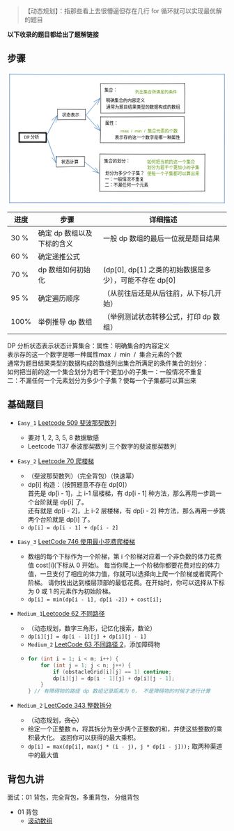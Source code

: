 > 【动态规划】：指那些看上去很懵逼但存在几行 for 循环就可以实现最优解的题目

**以下收录的题目都给出了题解链接**

## 步骤

<svg version="1.1" xmlns="http://www.w3.org/2000/svg" viewBox="0 0 1006.3999938964844 609.599983215332" width="1006.3999938964844" height="609.599983215332">
  <!-- svg-source:excalidraw -->
  
  <defs>
    <style>
      @font-face {
        font-family: "Virgil";
        src: url("https://excalidraw.com/Virgil.woff2");
      }
      @font-face {
        font-family: "Cascadia";
        src: url("https://excalidraw.com/Cascadia.woff2");
      }
    </style>
  </defs>
  <rect x="0" y="0" width="1006.3999938964844" height="609.599983215332" fill="#ffffff"></rect><g stroke-linecap="round" transform="translate(54.64990234375 276.60001373291016) rotate(0 62.00001525878906 21.199996948242188)"><path d="M1.92 -0.01 C37.66 0.84, 71.17 0.33, 124.71 -0.25 M-0.83 0.83 C37.87 0.73, 74.97 0.92, 124.81 0.68 M122.76 0 C125.77 11.56, 125.06 23.4, 125.49 40.71 M123.58 -0.93 C124.29 16.47, 123.5 31.97, 123.84 42.67 M125.65 44.32 C90.72 41.2, 54.19 43.78, -0.23 41.86 M123.38 42.81 C86.48 40.94, 49.02 40.44, 0.23 42.34 M-1.78 43.64 C1.31 29.51, -0.07 16.76, -1.57 -0.57 M0.96 42.31 C-0.34 32.08, -0.72 24.03, 0.73 0.36" stroke="#000000" stroke-width="1" fill="none"></path></g><g transform="translate(76.64993286132812 285.4000015258789) rotate(0 39.5 14)"><text x="0" y="21" font-family="Virgil, Segoe UI Emoji" font-size="20px" fill="#000000" text-anchor="start" style="white-space: pre;" direction="ltr">DP 分析</text></g><g transform="translate(251.04995727539062 182.80001068115234) rotate(0 40 14)"><text x="0" y="21" font-family="Virgil, Segoe UI Emoji" font-size="20px" fill="#000000" text-anchor="start" style="white-space: pre;" direction="ltr">状态表示</text></g><g transform="translate(247.04995727539062 399.19995880126953) rotate(0 40 14)"><text x="0" y="21" font-family="Virgil, Segoe UI Emoji" font-size="20px" fill="#000000" text-anchor="start" style="white-space: pre;" direction="ltr">状态计算</text></g><g transform="translate(445.0498352050781 68.00000762939453) rotate(0 30 14)"><text x="0" y="21" font-family="Virgil, Segoe UI Emoji" font-size="20px" fill="#000000" text-anchor="start" style="white-space: pre;" direction="ltr">集合：</text></g><g transform="translate(448.8499450683594 220.00005340576172) rotate(0 30 14)"><text x="0" y="21" font-family="Virgil, Segoe UI Emoji" font-size="20px" fill="#000000" text-anchor="start" style="white-space: pre;" direction="ltr">属性：</text></g><g transform="translate(452.2499084472656 117.5999984741211) rotate(0 89.5 14)"><text x="0" y="21" font-family="Virgil, Segoe UI Emoji" font-size="19.885724748883927px" fill="#000000" text-anchor="start" style="white-space: pre;" direction="ltr">明确集合的内容定义</text></g><g transform="translate(493.2500305175781 286.00012969970703) rotate(0 150 14)"><text x="0" y="21" font-family="Virgil, Segoe UI Emoji" font-size="20px" fill="#000000" text-anchor="start" style="white-space: pre;" direction="ltr">表示存的这一个数字是哪一种属性</text></g><g transform="translate(520.0499572753906 255.60004425048828) rotate(0 130.79998779296875 12.983822317684371)"><text x="0" y="20.967644635368792" font-family="Helvetica, Segoe UI Emoji" font-size="19.704965903125068px" fill="#5c940d" text-anchor="start" style="white-space: pre;" direction="ltr">max  /  min  /  集合元素的个数</text></g><g transform="translate(453.4497985839844 146.4000473022461) rotate(0 170 14)"><text x="0" y="21" font-family="Virgil, Segoe UI Emoji" font-size="20px" fill="#000000" text-anchor="start" style="white-space: pre;" direction="ltr">通常为题目结果类型的数据构成的数组</text></g><g transform="translate(586.6500549316406 78.40000915527344) rotate(0 96 13.440000000000055)"><text x="0" y="19.88" font-family="Virgil, Segoe UI Emoji" font-size="19.200000000000003px" fill="#5c940d" text-anchor="start" style="white-space: pre;" direction="ltr">列出集合所满足的条件</text></g><g transform="translate(443.8498229980469 395.10013580322266) rotate(0 60 13)"><text x="0" y="21" font-family="Helvetica, Segoe UI Emoji" font-size="20px" fill="#000000" text-anchor="start" style="white-space: pre;" direction="ltr">集合的划分：</text></g><g transform="translate(641.4499816894531 398.30020904541016) rotate(0 120 26.5)"><text x="0" y="20.5" font-family="Helvetica, Segoe UI Emoji" font-size="20px" fill="#5c940d" text-anchor="start" style="white-space: pre;" direction="ltr">如何把当前的这一个集合</text><text x="0" y="47" font-family="Helvetica, Segoe UI Emoji" font-size="20px" fill="#5c940d" text-anchor="start" style="white-space: pre;" direction="ltr">划分为若干个更加小的子集</text></g><g stroke-linecap="round" transform="translate(230.64987182617188 171.00000762939453) rotate(0 64 23.600006103515625)"><path d="M1.05 0.67 C28.23 -0.21, 52.11 0.34, 126.5 1.35 M0.26 0.49 C27.93 0.08, 57.85 0.75, 127.82 0.9 M127.53 -1.36 C127.98 11.87, 128.14 27.57, 127.1 48.77 M127.53 -0.9 C127.38 8.72, 127.67 19.04, 127.93 47.91 M129.06 47.61 C80.75 47.05, 35.27 46.23, -1.06 48.7 M128.5 47.26 C84.35 47.03, 42.75 46.35, -0.66 47.41 M0.01 45.91 C1.26 38.42, -1.05 25, -0.34 -1.34 M0.18 47.01 C-0.51 33.74, -0.02 20, -0.58 -0.53" stroke="#000000" stroke-width="1" fill="none"></path></g><g stroke-linecap="round" transform="translate(224.24990844726562 387.7999954223633) rotate(0 64.79998779296875 23.5999755859375)"><path d="M-0.46 0.76 C38.31 1.26, 76.61 1.31, 127.65 -1.29 M0.67 0.81 C26.61 -1.24, 52.43 -1.64, 129.89 0.66 M131.32 -1.23 C130.97 14.63, 131.44 28.75, 129.05 45.46 M129.25 0.24 C129.98 12.57, 129.34 25.63, 130.23 46.78 M128.2 45.51 C89.6 46.8, 52.17 47.1, 1.48 48.7 M128.69 46.79 C85.04 46.36, 39.84 46.45, 0.14 47.84 M0.3 47.56 C-1.5 32.1, 1.63 19.02, 1.53 -1.81 M0.09 46.37 C-0.08 35.21, 0.28 23.37, 0.31 -0.23" stroke="#000000" stroke-width="1" fill="none"></path></g><g transform="translate(447.4501037597656 479.0999221801758) rotate(0 100 26.5)"><text x="0" y="20.5" font-family="Helvetica, Segoe UI Emoji" font-size="20px" fill="#000000" text-anchor="start" style="white-space: pre;" direction="ltr">一：一般情况不重复</text><text x="0" y="47" font-family="Helvetica, Segoe UI Emoji" font-size="20px" fill="#000000" text-anchor="start" style="white-space: pre;" direction="ltr">二：不漏任何一个元素</text></g><g stroke-linecap="round" transform="translate(424.2499084472656 376.60001373291016) rotate(0 241.19998168945312 84.79998779296875)"><path d="M0.15 -0.75 C145.35 1.09, 289.41 1.15, 481.59 0.83 M-0.21 -0.41 C116.7 0.03, 232.81 0.04, 482.78 -0.24 M481.92 -1.42 C482 34.23, 480.82 69.6, 481.2 169.86 M483 -0.97 C482.94 45.13, 481.97 92.12, 481.72 169.16 M482.32 169.07 C358.84 170.17, 234.49 170.53, -0.84 170.07 M482 169.44 C333.03 171.07, 183.71 171.73, 0.04 169.72 M-1.15 169.87 C-1.13 113.5, -2.62 61.95, 0.72 -1.3 M0.27 170.52 C-0.75 102.43, -0.5 37.31, 0.94 -0.73" stroke="#000000" stroke-width="1" fill="none"></path></g><g stroke-linecap="round" transform="translate(428.2498474121094 52.600006103515625) rotate(0 192.800048828125 67.99999618530273)"><path d="M1.07 0.01 C135.04 1.79, 272.55 0.61, 384.54 -0.56 M0.46 -0.17 C124.89 1.52, 249.97 1.78, 385.7 0.24 M383.76 -1.83 C385.22 41.34, 385.46 80.67, 385.58 137.12 M386.13 -0.42 C387.92 39.29, 386.44 77.36, 386.21 135.12 M385.81 134.99 C264.08 133.87, 142.44 133.73, 1.07 135.47 M385.65 135.52 C256.17 135.92, 126.32 136.23, -0.33 135.96 M0.79 135.14 C0.68 90.39, 1.32 41.4, -0.68 0.49 M-0.55 135.98 C0.62 100.35, 0.89 65.89, -0.95 -0.1" stroke="#000000" stroke-width="1" fill="none"></path></g><g stroke-linecap="round" transform="translate(427.4500427246094 205.40001678466797) rotate(0 192.4000244140625 59.599998474121094)"><path d="M-0.51 0.8 C135.27 0.28, 268.55 -1.31, 385.09 -0.5 M-0.01 0.37 C115.13 1.78, 230.98 0.68, 384.74 -0.46 M383 1.14 C385.84 31.85, 384.27 64.18, 384.31 118.75 M384.84 0.55 C384.58 37.31, 384.5 73.16, 385.52 119.58 M384.63 118.65 C266 119.21, 148.77 118.3, 0.69 119.08 M384.82 118.76 C283.23 120.05, 181.94 120.74, 0.42 118.7 M-1.34 118.24 C1.56 82.78, 1.56 48.57, 1.2 -0.99 M-0.7 120.2 C-0.68 75.9, -1.06 34.26, 0.81 0.18" stroke="#000000" stroke-width="1" fill="none"></path></g><g stroke-linecap="round"><g transform="translate(360.1022131347743 198.8202227896179) rotate(0 31.766685755070853 -38.25873234966855)"><path d="M-1.14 -0.8 C9.64 -13.58, 53.67 -63.77, 64.67 -76.37 M0.47 1.39 C11.04 -11.72, 52.84 -64.65, 63.42 -77.91" stroke="#1864ab" stroke-width="1" fill="none"></path></g><g transform="translate(360.1022131347743 198.8202227896179) rotate(0 31.766685755070853 -38.25873234966855)"><path d="M52.59 -50.4 C58.57 -58.51, 61.42 -65.43, 64.62 -78.9 M53.23 -48.45 C57.43 -60.2, 60.45 -69.22, 64.23 -77.73" stroke="#1864ab" stroke-width="1" fill="none"></path></g><g transform="translate(360.1022131347743 198.8202227896179) rotate(0 31.766685755070853 -38.25873234966855)"><path d="M36.52 -63.16 C47.35 -67.28, 55.04 -70.37, 64.62 -78.9 M37.16 -61.21 C47.24 -68.52, 56.04 -72.95, 64.23 -77.73" stroke="#1864ab" stroke-width="1" fill="none"></path></g></g><g stroke-linecap="round"><g transform="translate(359.8259525540409 198.02471560786807) rotate(0 33.03397519417297 35.61861298288102)"><path d="M0.68 -1.08 C11.21 10.88, 53.42 60.21, 64.3 72.31 M-0.43 0.97 C10.38 12.54, 55.51 58.58, 66.5 70.56" stroke="#1864ab" stroke-width="1" fill="none"></path></g><g transform="translate(359.8259525540409 198.02471560786807) rotate(0 33.03397519417297 35.61861298288102)"><path d="M37.83 55.59 C51.31 63.32, 60.48 66.94, 68.18 69.24 M40.28 58.09 C46.73 60.04, 53.5 65.01, 66.06 71.42" stroke="#1864ab" stroke-width="1" fill="none"></path></g><g transform="translate(359.8259525540409 198.02471560786807) rotate(0 33.03397519417297 35.61861298288102)"><path d="M52.69 41.44 C60.45 54.76, 63.84 63.89, 68.18 69.24 M55.14 43.94 C57.65 49.41, 60.59 58.03, 66.06 71.42" stroke="#1864ab" stroke-width="1" fill="none"></path></g></g><g stroke-linecap="round"><g transform="translate(180.25349815004552 294.8038581700516) rotate(0 23.26606343347072 -47.80497607391351)"><path d="M-0.19 -0.47 C7.96 -16.37, 40.2 -79.37, 48.28 -95.14 M-1.74 -1.76 C6.26 -17.55, 38.9 -78.61, 47.06 -94.01" stroke="#1864ab" stroke-width="1" fill="none"></path></g><g transform="translate(180.25349815004552 294.8038581700516) rotate(0 23.26606343347072 -47.80497607391351)"><path d="M42.1 -65.16 C42.57 -72.56, 43.7 -78.93, 47.62 -92.62 M42.82 -63.61 C44.33 -69.87, 44.48 -77.23, 47.29 -93.88" stroke="#1864ab" stroke-width="1" fill="none"></path></g><g transform="translate(180.25349815004552 294.8038581700516) rotate(0 23.26606343347072 -47.80497607391351)"><path d="M23.98 -74.8 C28.96 -79.78, 34.57 -83.77, 47.62 -92.62 M24.71 -73.24 C30.17 -77.4, 34.22 -82.68, 47.29 -93.88" stroke="#1864ab" stroke-width="1" fill="none"></path></g></g><g stroke-linecap="round"><g transform="translate(179.7099327087402 296.73212235439996) rotate(0 21.862683916091953 60.89117144689715)"><path d="M-0.67 1.05 C6.66 21.39, 37.12 101.05, 44.39 121.22 M1.18 0.56 C8.4 20.58, 37.14 99.28, 43.93 119.23" stroke="#1864ab" stroke-width="1" fill="none"></path></g><g transform="translate(179.7099327087402 296.73212235439996) rotate(0 21.862683916091953 60.89117144689715)"><path d="M26.59 97.61 C31.5 103.07, 39.28 112.68, 42.22 118.43 M24.02 96.16 C30.64 102.95, 35.19 109.47, 44.18 120.05" stroke="#1864ab" stroke-width="1" fill="none"></path></g><g transform="translate(179.7099327087402 296.73212235439996) rotate(0 21.862683916091953 60.89117144689715)"><path d="M45.94 90.76 C44.34 98.4, 45.65 110.3, 42.22 118.43 M43.36 89.31 C44.78 97.94, 44.1 106.32, 44.18 120.05" stroke="#1864ab" stroke-width="1" fill="none"></path></g></g><g stroke-linecap="round"><g transform="translate(357.5867322906357 414.21837779782163) rotate(0 30.241239509142474 24.94796531772147)"><path d="M0.5 0.93 C1.17 1.29, -7.26 -5.91, 3.2 2.52 C13.67 10.94, 53.31 43.51, 63.28 51.47 M-0.7 0.37 C-0.03 0.86, -7.73 -4.38, 2.76 3.78 C13.26 11.94, 52.26 41.46, 62.28 49.33" stroke="#1864ab" stroke-width="1" fill="none"></path></g><g transform="translate(357.5867322906357 414.21837779782163) rotate(0 30.241239509142474 24.94796531772147)"><path d="M35.23 41.88 C39.43 41.49, 47.56 43.12, 60.99 49.34 M33.89 40.7 C41.63 42.46, 49.47 45.5, 62.55 49.88" stroke="#1864ab" stroke-width="1" fill="none"></path></g><g transform="translate(357.5867322906357 414.21837779782163) rotate(0 30.241239509142474 24.94796531772147)"><path d="M47.75 25.62 C49.1 29.04, 54.34 34.43, 60.99 49.34 M46.41 24.44 C51.02 30.49, 55.62 37.74, 62.55 49.88" stroke="#1864ab" stroke-width="1" fill="none"></path></g></g><g transform="translate(449.3998718261719 450.30008697509766) rotate(0 90 13)"><text x="0" y="21" font-family="Helvetica, Segoe UI Emoji" font-size="20px" fill="#000000" text-anchor="start" style="white-space: pre;" direction="ltr">划分为多少个子集？</text></g><g transform="translate(641.5999450683594 453.19998931884766) rotate(0 120 13)"><text x="0" y="21" font-family="Helvetica, Segoe UI Emoji" font-size="20px" fill="#5c940d" text-anchor="start" style="white-space: pre;" direction="ltr">使每一个子集都可以算出来</text></g><g stroke-linecap="round" transform="translate(53.79988098144531 278.2000045776367) rotate(0 62.00001525878906 21.199996948242188)"><path d="M-1.92 -0.38 C46.15 0.98, 88.15 2.31, 122.29 -1.33 M0.58 -0.61 C38.91 -0.88, 78.85 -0.67, 123.96 0.43 M123.01 -0.73 C122.79 12.03, 124.29 26.01, 122.59 41.72 M124.31 0.48 C123.69 15.97, 124.38 30.79, 123.9 41.74 M122.23 41.87 C92.15 43.39, 58.14 43.87, 1.38 42.83 M124.13 41.94 C81.34 41.66, 40.47 42.29, -0.47 41.96 M-1.87 43.35 C-1.02 31.74, 1.5 20.96, 0.29 -0.49 M-0.97 43.4 C-0.81 29.17, 0.32 17.09, 0.2 -0.83" stroke="#000000" stroke-width="1" fill="none"></path></g><g stroke-linecap="round" transform="translate(56.79988098144531 281.2000045776367) rotate(0 62.00001525878906 21.199996948242188)"><path d="M-1.32 -0.61 C37.92 -0.36, 75.31 -0.41, 125.59 1.29 M0.22 0.37 C43.33 -1.63, 87.21 -1.32, 123.12 0.23 M123.13 -0.8 C122.69 12.21, 122.49 26.72, 122.62 42.77 M123.76 -0.06 C124.91 15.65, 123.16 31.31, 123.52 41.63 M122.34 40.99 C77.88 43.57, 31.72 41.85, 1.62 42.36 M124.4 43.11 C85.86 41.59, 47.39 41.22, -0.89 42.67 M1.69 41.68 C-1.17 25.57, -0.53 12.57, -0.8 -1.46 M-0.36 43.02 C0.63 33.64, 0.92 24.02, -0.24 0.93" stroke="#000000" stroke-width="1" fill="none"></path></g><g stroke-linecap="round" transform="translate(52.59986877441406 279.99999237060547) rotate(0 62.00001525878906 21.199996948242188)"><path d="M-1.66 -1.41 C44.49 0.68, 88.94 -1.04, 125.62 -0.04 M0.4 0.71 C37.85 1.42, 75.37 1.06, 123.11 0.27 M125.69 -0.72 C123.34 13.47, 123.98 30.78, 123.2 40.94 M123.64 0.62 C124.65 9.67, 124.94 18.47, 123.76 43.33 M123.82 44.18 C89.76 41.45, 55.15 42.96, 1.26 43.75 M124.35 42.64 C78.05 42.29, 32.62 42.53, 0.73 41.8 M0.6 43.73 C-1.1 29.2, -0.02 18.4, -1.08 0.39 M0.77 43.16 C0.91 29.26, -0.31 15.43, 0.62 0.49" stroke="#000000" stroke-width="1" fill="none"></path></g><g stroke-linecap="round" transform="translate(10 10) rotate(0 493.1999969482422 294.799991607666)"><path d="M-0.79 -0.61 C203.26 2.31, 407.9 2.85, 985.62 -0.38 M-0.18 -0.14 C322.31 0.49, 644.39 0.49, 986.18 -0.28 M986.03 -0.53 C987.56 165.26, 987.28 329.83, 985.82 589.18 M986.55 0.24 C985.13 197.95, 985.25 395.8, 986.24 589.44 M986.65 590.4 C643.09 588.2, 298.99 587.58, -0.32 588.96 M986.54 589.65 C717.17 589.86, 447.72 590.13, 0.29 589.42 M0.2 590.27 C-1.02 441.65, -1.08 293.65, 0.45 -0.25 M0.27 589.75 C1.6 363.92, 1.5 139.15, 0.17 0.38" stroke="#1864ab" stroke-width="1" fill="none"></path></g></svg>


| 进度 | 步骤                       | 详细描述                                               |
| ---- | -------------------------- | ------------------------------------------------------ |
| 30 % | 确定 dp 数组以及下标的含义 | 一般 dp 数组的最后一位就是题目结果                     |
| 60 % | 确定递推公式               |                                                        |
| 70 % | dp 数组如何初始化          | (dp[0], dp[1] 之类的初始数据是多少），可能不存在 dp[0] |
| 95 % | 确定遍历顺序               | （从前往后还是从后往前，从下标几开始）                 |
| 100% | 举例推导 dp 数组           | （举例测试状态转移公式，打印 dp 数组）                 |

  <defs>
    <style>
      @font-face {
        font-family: "Virgil";
        src: url("https://excalidraw.com/Virgil.woff2");
      }
      @font-face {
        font-family: "Cascadia";
        src: url("https://excalidraw.com/Cascadia.woff2");
      }
    </style>
  </defs>
  <rect x="0" y="0" width="1006.3999938964844" height="609.599983215332" fill="#ffffff"></rect><g stroke-linecap="round" transform="translate(54.64990234375 276.60001373291016) rotate(0 62.00001525878906 21.199996948242188)"><path d="M1.92 -0.01 C37.66 0.84, 71.17 0.33, 124.71 -0.25 M-0.83 0.83 C37.87 0.73, 74.97 0.92, 124.81 0.68 M122.76 0 C125.77 11.56, 125.06 23.4, 125.49 40.71 M123.58 -0.93 C124.29 16.47, 123.5 31.97, 123.84 42.67 M125.65 44.32 C90.72 41.2, 54.19 43.78, -0.23 41.86 M123.38 42.81 C86.48 40.94, 49.02 40.44, 0.23 42.34 M-1.78 43.64 C1.31 29.51, -0.07 16.76, -1.57 -0.57 M0.96 42.31 C-0.34 32.08, -0.72 24.03, 0.73 0.36" stroke="#000000" stroke-width="1" fill="none"></path></g><g transform="translate(76.64993286132812 285.4000015258789) rotate(0 39.5 14)"><text x="0" y="21" font-family="Virgil, Segoe UI Emoji" font-size="20px" fill="#000000" text-anchor="start" style="white-space: pre;" direction="ltr">DP 分析</text></g><g transform="translate(251.04995727539062 182.80001068115234) rotate(0 40 14)"><text x="0" y="21" font-family="Virgil, Segoe UI Emoji" font-size="20px" fill="#000000" text-anchor="start" style="white-space: pre;" direction="ltr">状态表示</text></g><g transform="translate(247.04995727539062 399.19995880126953) rotate(0 40 14)"><text x="0" y="21" font-family="Virgil, Segoe UI Emoji" font-size="20px" fill="#000000" text-anchor="start" style="white-space: pre;" direction="ltr">状态计算</text></g><g transform="translate(445.0498352050781 68.00000762939453) rotate(0 30 14)"><text x="0" y="21" font-family="Virgil, Segoe UI Emoji" font-size="20px" fill="#000000" text-anchor="start" style="white-space: pre;" direction="ltr">集合：</text></g><g transform="translate(448.8499450683594 220.00005340576172) rotate(0 30 14)"><text x="0" y="21" font-family="Virgil, Segoe UI Emoji" font-size="20px" fill="#000000" text-anchor="start" style="white-space: pre;" direction="ltr">属性：</text></g><g transform="translate(452.2499084472656 117.5999984741211) rotate(0 89.5 14)"><text x="0" y="21" font-family="Virgil, Segoe UI Emoji" font-size="19.885724748883927px" fill="#000000" text-anchor="start" style="white-space: pre;" direction="ltr">明确集合的内容定义</text></g><g transform="translate(493.2500305175781 286.00012969970703) rotate(0 150 14)"><text x="0" y="21" font-family="Virgil, Segoe UI Emoji" font-size="20px" fill="#000000" text-anchor="start" style="white-space: pre;" direction="ltr">表示存的这一个数字是哪一种属性</text></g><g transform="translate(520.0499572753906 255.60004425048828) rotate(0 130.79998779296875 12.983822317684371)"><text x="0" y="20.967644635368792" font-family="Helvetica, Segoe UI Emoji" font-size="19.704965903125068px" fill="#5c940d" text-anchor="start" style="white-space: pre;" direction="ltr">max  /  min  /  集合元素的个数</text></g><g transform="translate(453.4497985839844 146.4000473022461) rotate(0 170 14)"><text x="0" y="21" font-family="Virgil, Segoe UI Emoji" font-size="20px" fill="#000000" text-anchor="start" style="white-space: pre;" direction="ltr">通常为题目结果类型的数据构成的数组</text></g><g transform="translate(586.6500549316406 78.40000915527344) rotate(0 96 13.440000000000055)"><text x="0" y="19.88" font-family="Virgil, Segoe UI Emoji" font-size="19.200000000000003px" fill="#5c940d" text-anchor="start" style="white-space: pre;" direction="ltr">列出集合所满足的条件</text></g><g transform="translate(443.8498229980469 395.10013580322266) rotate(0 60 13)"><text x="0" y="21" font-family="Helvetica, Segoe UI Emoji" font-size="20px" fill="#000000" text-anchor="start" style="white-space: pre;" direction="ltr">集合的划分：</text></g><g transform="translate(641.4499816894531 398.30020904541016) rotate(0 120 26.5)"><text x="0" y="20.5" font-family="Helvetica, Segoe UI Emoji" font-size="20px" fill="#5c940d" text-anchor="start" style="white-space: pre;" direction="ltr">如何把当前的这一个集合</text><text x="0" y="47" font-family="Helvetica, Segoe UI Emoji" font-size="20px" fill="#5c940d" text-anchor="start" style="white-space: pre;" direction="ltr">划分为若干个更加小的子集</text></g><g stroke-linecap="round" transform="translate(230.64987182617188 171.00000762939453) rotate(0 64 23.600006103515625)"><path d="M1.05 0.67 C28.23 -0.21, 52.11 0.34, 126.5 1.35 M0.26 0.49 C27.93 0.08, 57.85 0.75, 127.82 0.9 M127.53 -1.36 C127.98 11.87, 128.14 27.57, 127.1 48.77 M127.53 -0.9 C127.38 8.72, 127.67 19.04, 127.93 47.91 M129.06 47.61 C80.75 47.05, 35.27 46.23, -1.06 48.7 M128.5 47.26 C84.35 47.03, 42.75 46.35, -0.66 47.41 M0.01 45.91 C1.26 38.42, -1.05 25, -0.34 -1.34 M0.18 47.01 C-0.51 33.74, -0.02 20, -0.58 -0.53" stroke="#000000" stroke-width="1" fill="none"></path></g><g stroke-linecap="round" transform="translate(224.24990844726562 387.7999954223633) rotate(0 64.79998779296875 23.5999755859375)"><path d="M-0.46 0.76 C38.31 1.26, 76.61 1.31, 127.65 -1.29 M0.67 0.81 C26.61 -1.24, 52.43 -1.64, 129.89 0.66 M131.32 -1.23 C130.97 14.63, 131.44 28.75, 129.05 45.46 M129.25 0.24 C129.98 12.57, 129.34 25.63, 130.23 46.78 M128.2 45.51 C89.6 46.8, 52.17 47.1, 1.48 48.7 M128.69 46.79 C85.04 46.36, 39.84 46.45, 0.14 47.84 M0.3 47.56 C-1.5 32.1, 1.63 19.02, 1.53 -1.81 M0.09 46.37 C-0.08 35.21, 0.28 23.37, 0.31 -0.23" stroke="#000000" stroke-width="1" fill="none"></path></g><g transform="translate(447.4501037597656 479.0999221801758) rotate(0 100 26.5)"><text x="0" y="20.5" font-family="Helvetica, Segoe UI Emoji" font-size="20px" fill="#000000" text-anchor="start" style="white-space: pre;" direction="ltr">一：一般情况不重复</text><text x="0" y="47" font-family="Helvetica, Segoe UI Emoji" font-size="20px" fill="#000000" text-anchor="start" style="white-space: pre;" direction="ltr">二：不漏任何一个元素</text></g><g stroke-linecap="round" transform="translate(424.2499084472656 376.60001373291016) rotate(0 241.19998168945312 84.79998779296875)"><path d="M0.15 -0.75 C145.35 1.09, 289.41 1.15, 481.59 0.83 M-0.21 -0.41 C116.7 0.03, 232.81 0.04, 482.78 -0.24 M481.92 -1.42 C482 34.23, 480.82 69.6, 481.2 169.86 M483 -0.97 C482.94 45.13, 481.97 92.12, 481.72 169.16 M482.32 169.07 C358.84 170.17, 234.49 170.53, -0.84 170.07 M482 169.44 C333.03 171.07, 183.71 171.73, 0.04 169.72 M-1.15 169.87 C-1.13 113.5, -2.62 61.95, 0.72 -1.3 M0.27 170.52 C-0.75 102.43, -0.5 37.31, 0.94 -0.73" stroke="#000000" stroke-width="1" fill="none"></path></g><g stroke-linecap="round" transform="translate(428.2498474121094 52.600006103515625) rotate(0 192.800048828125 67.99999618530273)"><path d="M1.07 0.01 C135.04 1.79, 272.55 0.61, 384.54 -0.56 M0.46 -0.17 C124.89 1.52, 249.97 1.78, 385.7 0.24 M383.76 -1.83 C385.22 41.34, 385.46 80.67, 385.58 137.12 M386.13 -0.42 C387.92 39.29, 386.44 77.36, 386.21 135.12 M385.81 134.99 C264.08 133.87, 142.44 133.73, 1.07 135.47 M385.65 135.52 C256.17 135.92, 126.32 136.23, -0.33 135.96 M0.79 135.14 C0.68 90.39, 1.32 41.4, -0.68 0.49 M-0.55 135.98 C0.62 100.35, 0.89 65.89, -0.95 -0.1" stroke="#000000" stroke-width="1" fill="none"></path></g><g stroke-linecap="round" transform="translate(427.4500427246094 205.40001678466797) rotate(0 192.4000244140625 59.599998474121094)"><path d="M-0.51 0.8 C135.27 0.28, 268.55 -1.31, 385.09 -0.5 M-0.01 0.37 C115.13 1.78, 230.98 0.68, 384.74 -0.46 M383 1.14 C385.84 31.85, 384.27 64.18, 384.31 118.75 M384.84 0.55 C384.58 37.31, 384.5 73.16, 385.52 119.58 M384.63 118.65 C266 119.21, 148.77 118.3, 0.69 119.08 M384.82 118.76 C283.23 120.05, 181.94 120.74, 0.42 118.7 M-1.34 118.24 C1.56 82.78, 1.56 48.57, 1.2 -0.99 M-0.7 120.2 C-0.68 75.9, -1.06 34.26, 0.81 0.18" stroke="#000000" stroke-width="1" fill="none"></path></g><g stroke-linecap="round"><g transform="translate(360.1022131347743 198.8202227896179) rotate(0 31.766685755070853 -38.25873234966855)"><path d="M-1.14 -0.8 C9.64 -13.58, 53.67 -63.77, 64.67 -76.37 M0.47 1.39 C11.04 -11.72, 52.84 -64.65, 63.42 -77.91" stroke="#1864ab" stroke-width="1" fill="none"></path></g><g transform="translate(360.1022131347743 198.8202227896179) rotate(0 31.766685755070853 -38.25873234966855)"><path d="M52.59 -50.4 C58.57 -58.51, 61.42 -65.43, 64.62 -78.9 M53.23 -48.45 C57.43 -60.2, 60.45 -69.22, 64.23 -77.73" stroke="#1864ab" stroke-width="1" fill="none"></path></g><g transform="translate(360.1022131347743 198.8202227896179) rotate(0 31.766685755070853 -38.25873234966855)"><path d="M36.52 -63.16 C47.35 -67.28, 55.04 -70.37, 64.62 -78.9 M37.16 -61.21 C47.24 -68.52, 56.04 -72.95, 64.23 -77.73" stroke="#1864ab" stroke-width="1" fill="none"></path></g></g><g stroke-linecap="round"><g transform="translate(359.8259525540409 198.02471560786807) rotate(0 33.03397519417297 35.61861298288102)"><path d="M0.68 -1.08 C11.21 10.88, 53.42 60.21, 64.3 72.31 M-0.43 0.97 C10.38 12.54, 55.51 58.58, 66.5 70.56" stroke="#1864ab" stroke-width="1" fill="none"></path></g><g transform="translate(359.8259525540409 198.02471560786807) rotate(0 33.03397519417297 35.61861298288102)"><path d="M37.83 55.59 C51.31 63.32, 60.48 66.94, 68.18 69.24 M40.28 58.09 C46.73 60.04, 53.5 65.01, 66.06 71.42" stroke="#1864ab" stroke-width="1" fill="none"></path></g><g transform="translate(359.8259525540409 198.02471560786807) rotate(0 33.03397519417297 35.61861298288102)"><path d="M52.69 41.44 C60.45 54.76, 63.84 63.89, 68.18 69.24 M55.14 43.94 C57.65 49.41, 60.59 58.03, 66.06 71.42" stroke="#1864ab" stroke-width="1" fill="none"></path></g></g><g stroke-linecap="round"><g transform="translate(180.25349815004552 294.8038581700516) rotate(0 23.26606343347072 -47.80497607391351)"><path d="M-0.19 -0.47 C7.96 -16.37, 40.2 -79.37, 48.28 -95.14 M-1.74 -1.76 C6.26 -17.55, 38.9 -78.61, 47.06 -94.01" stroke="#1864ab" stroke-width="1" fill="none"></path></g><g transform="translate(180.25349815004552 294.8038581700516) rotate(0 23.26606343347072 -47.80497607391351)"><path d="M42.1 -65.16 C42.57 -72.56, 43.7 -78.93, 47.62 -92.62 M42.82 -63.61 C44.33 -69.87, 44.48 -77.23, 47.29 -93.88" stroke="#1864ab" stroke-width="1" fill="none"></path></g><g transform="translate(180.25349815004552 294.8038581700516) rotate(0 23.26606343347072 -47.80497607391351)"><path d="M23.98 -74.8 C28.96 -79.78, 34.57 -83.77, 47.62 -92.62 M24.71 -73.24 C30.17 -77.4, 34.22 -82.68, 47.29 -93.88" stroke="#1864ab" stroke-width="1" fill="none"></path></g></g><g stroke-linecap="round"><g transform="translate(179.7099327087402 296.73212235439996) rotate(0 21.862683916091953 60.89117144689715)"><path d="M-0.67 1.05 C6.66 21.39, 37.12 101.05, 44.39 121.22 M1.18 0.56 C8.4 20.58, 37.14 99.28, 43.93 119.23" stroke="#1864ab" stroke-width="1" fill="none"></path></g><g transform="translate(179.7099327087402 296.73212235439996) rotate(0 21.862683916091953 60.89117144689715)"><path d="M26.59 97.61 C31.5 103.07, 39.28 112.68, 42.22 118.43 M24.02 96.16 C30.64 102.95, 35.19 109.47, 44.18 120.05" stroke="#1864ab" stroke-width="1" fill="none"></path></g><g transform="translate(179.7099327087402 296.73212235439996) rotate(0 21.862683916091953 60.89117144689715)"><path d="M45.94 90.76 C44.34 98.4, 45.65 110.3, 42.22 118.43 M43.36 89.31 C44.78 97.94, 44.1 106.32, 44.18 120.05" stroke="#1864ab" stroke-width="1" fill="none"></path></g></g><g stroke-linecap="round"><g transform="translate(357.5867322906357 414.21837779782163) rotate(0 30.241239509142474 24.94796531772147)"><path d="M0.5 0.93 C1.17 1.29, -7.26 -5.91, 3.2 2.52 C13.67 10.94, 53.31 43.51, 63.28 51.47 M-0.7 0.37 C-0.03 0.86, -7.73 -4.38, 2.76 3.78 C13.26 11.94, 52.26 41.46, 62.28 49.33" stroke="#1864ab" stroke-width="1" fill="none"></path></g><g transform="translate(357.5867322906357 414.21837779782163) rotate(0 30.241239509142474 24.94796531772147)"><path d="M35.23 41.88 C39.43 41.49, 47.56 43.12, 60.99 49.34 M33.89 40.7 C41.63 42.46, 49.47 45.5, 62.55 49.88" stroke="#1864ab" stroke-width="1" fill="none"></path></g><g transform="translate(357.5867322906357 414.21837779782163) rotate(0 30.241239509142474 24.94796531772147)"><path d="M47.75 25.62 C49.1 29.04, 54.34 34.43, 60.99 49.34 M46.41 24.44 C51.02 30.49, 55.62 37.74, 62.55 49.88" stroke="#1864ab" stroke-width="1" fill="none"></path></g></g><g transform="translate(449.3998718261719 450.30008697509766) rotate(0 90 13)"><text x="0" y="21" font-family="Helvetica, Segoe UI Emoji" font-size="20px" fill="#000000" text-anchor="start" style="white-space: pre;" direction="ltr">划分为多少个子集？</text></g><g transform="translate(641.5999450683594 453.19998931884766) rotate(0 120 13)"><text x="0" y="21" font-family="Helvetica, Segoe UI Emoji" font-size="20px" fill="#5c940d" text-anchor="start" style="white-space: pre;" direction="ltr">使每一个子集都可以算出来</text></g><g stroke-linecap="round" transform="translate(53.79988098144531 278.2000045776367) rotate(0 62.00001525878906 21.199996948242188)"><path d="M-1.92 -0.38 C46.15 0.98, 88.15 2.31, 122.29 -1.33 M0.58 -0.61 C38.91 -0.88, 78.85 -0.67, 123.96 0.43 M123.01 -0.73 C122.79 12.03, 124.29 26.01, 122.59 41.72 M124.31 0.48 C123.69 15.97, 124.38 30.79, 123.9 41.74 M122.23 41.87 C92.15 43.39, 58.14 43.87, 1.38 42.83 M124.13 41.94 C81.34 41.66, 40.47 42.29, -0.47 41.96 M-1.87 43.35 C-1.02 31.74, 1.5 20.96, 0.29 -0.49 M-0.97 43.4 C-0.81 29.17, 0.32 17.09, 0.2 -0.83" stroke="#000000" stroke-width="1" fill="none"></path></g><g stroke-linecap="round" transform="translate(56.79988098144531 281.2000045776367) rotate(0 62.00001525878906 21.199996948242188)"><path d="M-1.32 -0.61 C37.92 -0.36, 75.31 -0.41, 125.59 1.29 M0.22 0.37 C43.33 -1.63, 87.21 -1.32, 123.12 0.23 M123.13 -0.8 C122.69 12.21, 122.49 26.72, 122.62 42.77 M123.76 -0.06 C124.91 15.65, 123.16 31.31, 123.52 41.63 M122.34 40.99 C77.88 43.57, 31.72 41.85, 1.62 42.36 M124.4 43.11 C85.86 41.59, 47.39 41.22, -0.89 42.67 M1.69 41.68 C-1.17 25.57, -0.53 12.57, -0.8 -1.46 M-0.36 43.02 C0.63 33.64, 0.92 24.02, -0.24 0.93" stroke="#000000" stroke-width="1" fill="none"></path></g><g stroke-linecap="round" transform="translate(52.59986877441406 279.99999237060547) rotate(0 62.00001525878906 21.199996948242188)"><path d="M-1.66 -1.41 C44.49 0.68, 88.94 -1.04, 125.62 -0.04 M0.4 0.71 C37.85 1.42, 75.37 1.06, 123.11 0.27 M125.69 -0.72 C123.34 13.47, 123.98 30.78, 123.2 40.94 M123.64 0.62 C124.65 9.67, 124.94 18.47, 123.76 43.33 M123.82 44.18 C89.76 41.45, 55.15 42.96, 1.26 43.75 M124.35 42.64 C78.05 42.29, 32.62 42.53, 0.73 41.8 M0.6 43.73 C-1.1 29.2, -0.02 18.4, -1.08 0.39 M0.77 43.16 C0.91 29.26, -0.31 15.43, 0.62 0.49" stroke="#000000" stroke-width="1" fill="none"></path></g><g stroke-linecap="round" transform="translate(10 10) rotate(0 493.1999969482422 294.799991607666)"><path d="M-0.79 -0.61 C203.26 2.31, 407.9 2.85, 985.62 -0.38 M-0.18 -0.14 C322.31 0.49, 644.39 0.49, 986.18 -0.28 M986.03 -0.53 C987.56 165.26, 987.28 329.83, 985.82 589.18 M986.55 0.24 C985.13 197.95, 985.25 395.8, 986.24 589.44 M986.65 590.4 C643.09 588.2, 298.99 587.58, -0.32 588.96 M986.54 589.65 C717.17 589.86, 447.72 590.13, 0.29 589.42 M0.2 590.27 C-1.02 441.65, -1.08 293.65, 0.45 -0.25 M0.27 589.75 C1.6 363.92, 1.5 139.15, 0.17 0.38" stroke="#1864ab" stroke-width="1" fill="none"></path></g></svg>

## 基础题目

- `Easy_1` [Leetcode 509 斐波那契数列](https://github.com/youngyangyang04/leetcode-master/blob/master/problems/0509.%E6%96%90%E6%B3%A2%E9%82%A3%E5%A5%91%E6%95%B0.md)
  - 要对 1, 2, 3, 5, 8 数据敏感
  - Leetcode 1137 泰波那契数列 三个数字的斐波那契数列

- `Easy_2` [Leetcode 70 爬楼梯](https://github.com/youngyangyang04/leetcode-master/blob/master/problems/0070.%E7%88%AC%E6%A5%BC%E6%A2%AF.md)
  - （斐波那契数列）（完全背包）（快速幂）
  - dp[i] 构造：（按照题意不存在 dp[0]）  
    首先是 dp[i - 1]，上 i-1 层楼梯，有 dp[i - 1] 种方法，那么再用一步跳一个台阶就是 dp[i] 了。  
    还有就是 dp[i - 2]，上 i-2 层楼梯，有 dp[i - 2] 种方法，那么再用一步跳两个台阶就是 dp[i] 了。  
  - `dp[i] = dp[i - 1] + dp[i - 2]`
- `Easy_3` [LeetCode 746 使用最小花费爬楼梯](https://github.com/youngyangyang04/leetcode-master/blob/master/problems/0746.%E4%BD%BF%E7%94%A8%E6%9C%80%E5%B0%8F%E8%8A%B1%E8%B4%B9%E7%88%AC%E6%A5%BC%E6%A2%AF.md)
  - 数组的每个下标作为一个阶梯，第 i 个阶梯对应着一个非负数的体力花费值 cost[i](下标从 0 开始)。
    每当你爬上一个阶梯你都要花费对应的体力值，一旦支付了相应的体力值，你就可以选择向上爬一个阶梯或者爬两个阶梯。
    请你找出达到楼层顶部的最低花费。在开始时，你可以选择从下标为 0 或 1 的元素作为初始阶梯。
  - `dp[i] = min(dp[i - 1], dp[i -2]) + cost[i];`
- `Medium_1`[Leetcode 62 不同路径](https://github.com/youngyangyang04/leetcode-master/blob/master/problems/0062.%E4%B8%8D%E5%90%8C%E8%B7%AF%E5%BE%84.md)
  - （动态规划，数字三角形，记忆化搜索，数论）
  - `dp[i][j] = dp[i - 1][j] + dp[i][j - 1]`
  - `Medium_2` [LeetCode 63 不同路径 2](https://github.com/youngyangyang04/leetcode-master/blob/master/problems/0063.%E4%B8%8D%E5%90%8C%E8%B7%AF%E5%BE%84II.md)，添加障碍物
  - ``` cpp
    for (int i = 1; i < m; i++) {
        for (int j = 1; j < n; j++) {
            if (obstacleGrid[i][j] == 1) continue;
            dp[i][j] = dp[i - 1][j] + dp[i][j - 1];
        }
    } // 有障碍物的路径 dp 数组记录距离为 0， 不是障碍物的时候才进行计算 
    ```
- `Medium_2` [LeetCode 343 整数拆分](https://github.com/fengwei2002/Algorithm/blob/main/Markdown/DP_LC_0343.%E6%95%B4%E6%95%B0%E6%8B%86%E5%88%86.md)
  - （动态规划，~~贪心~~）
  - 给定一个正整数 n，将其拆分为至少两个正整数的和，并使这些整数的乘积最大化。 返回你可以获得的最大乘积。
  - `dp[i] = max(dp[i], max(j * (i - j), j * dp[i - j]));` 取两种渠道中的最大值


## 背包九讲

面试：01 背包，完全背包，多重背包， 分组背包

- 01 背包
  - [滚动数组](https://github.com/konngkonng/leetcode-master/blob/master/problems/%E8%83%8C%E5%8C%85%E7%90%86%E8%AE%BA%E5%9F%BA%E7%A1%8001%E8%83%8C%E5%8C%85-2.md)